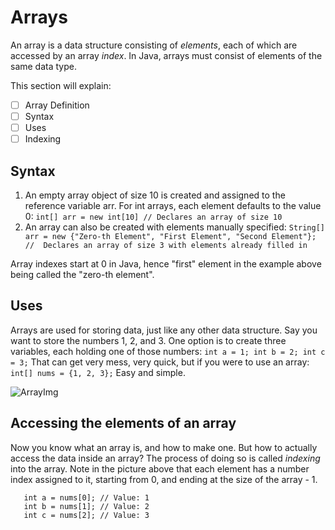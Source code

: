 ﻿# Arrays

An array is a data structure consisting of *elements*, each of which are accessed by an array *index*.  In Java, arrays must consist of elements of the same data type.

This section will explain:
 

 - [ ] Array Definition
 - [ ] Syntax
 - [ ] Uses
 - [ ] Indexing

## Syntax
1.  An empty array object of size 10 is created and assigned to the reference variable arr.  For int arrays, each element defaults to the value 0:
  ```int[] arr = new int[10] // Declares an array of size 10```
2.  An array can also be created with elements manually specified:
```String[] arr = new {"Zero-th Element", "First Element", "Second Element"};  //  Declares an array of size 3 with elements already filled in```

Array indexes start at 0 in Java, hence "first" element in the example above being called the "zero-th element".

## Uses
Arrays are used for storing data, just like any other data structure.  Say you want to store the numbers 1, 2, and 3.  One option is to create three variables, each holding one of those numbers:
```int a = 1; int b = 2; int c = 3;```
That can get very mess, very quick, but if you were to use an array:
```int[] nums = {1, 2, 3};```
Easy and simple.

![ArrayImg](https://beginnersbook.com/wp-content/uploads/2018/10/array.jpg)

## Accessing the elements of an array

Now you know what an array is, and how to make one.  But how to actually access the data inside an array?  The process of doing so is called *indexing* into the array.  Note in the picture above that each element has a number index assigned to it, starting from 0, and ending at the size of the array - 1.
```int[] nums = {1, 2, 3};
   int a = nums[0]; // Value: 1
   int b = nums[1]; // Value: 2
   int c = nums[2]; // Value: 3
   ```
